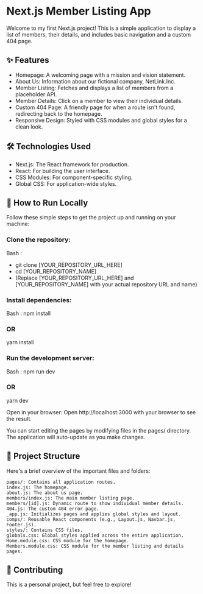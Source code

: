 # Next.js Member Listing App
Welcome to my first Next.js project! This is a simple application to display a list of members, their details, and includes basic navigation and a custom 404 page.

## ✨ Features
* Homepage: A welcoming page with a mission and vision statement.
* About Us: Information about our fictional company, NetLink.Inc.
* Member Listing: Fetches and displays a list of members from a placeholder API.
* Member Details: Click on a member to view their individual details.
* Custom 404 Page: A friendly page for when a route isn't found, redirecting back to the homepage.
* Responsive Design: Styled with CSS modules and global styles for a clean look.

## 🛠️ Technologies Used
* Next.js: The React framework for production.
* React: For building the user interface.
* CSS Modules: For component-specific styling.
* Global CSS: For application-wide styles.

## 🚀 How to Run Locally
Follow these simple steps to get the project up and running on your machine:

### Clone the repository:
Bash :
* git clone [YOUR_REPOSITORY_URL_HERE]
* cd [YOUR_REPOSITORY_NAME]
* (Replace [YOUR_REPOSITORY_URL_HERE] and [YOUR_REPOSITORY_NAME] with your actual repository URL and name)

### Install dependencies:

Bash :
npm install

### OR

yarn install

### Run the development server:

Bash :
npm run dev

### OR

yarn dev

Open in your browser:
Open http://localhost:3000 with your browser to see the result.

You can start editing the pages by modifying files in the pages/ directory. The application will auto-update as you make changes.

## 📂 Project Structure
Here's a brief overview of the important files and folders:
```
pages/: Contains all application routes.
index.js: The homepage.
about.js: The about us page.
members/index.js: The main member listing page.
members/[id].js: Dynamic route to show individual member details.
404.js: The custom 404 error page.
_app.js: Initializes pages and applies global styles and layout.
comps/: Reusable React components (e.g., Layout.js, Navbar.js, Footer.js).
styles/: Contains CSS files.
globals.css: Global styles applied across the entire application.
Home.module.css: CSS module for the homepage.
Members.module.css: CSS module for the member listing and details pages.
```

## 🤝 Contributing
This is a personal project, but feel free to explore!

